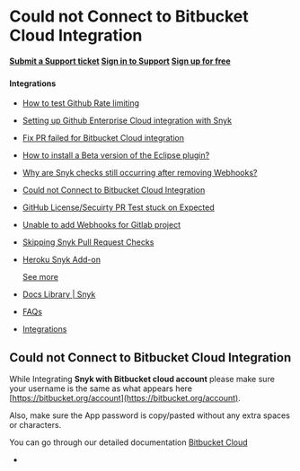 # Could not Connect to Bitbucket Cloud Integration

#### [Submit a Support ticket](https://support.snyk.io/hc/en-us/requests/new) [Sign in to Support](https://support.snyk.io/hc/en-us/signin) [Sign up for free](https://snyk.io/login?cta=sign-up&loc=nav&page=support_docs_page)

### [ ](untitled-225.md) <a id="category-name"></a>

#### Integrations

* [ How to test Github Rate limiting](https://github.com/snyk/user-docs/tree/53fce7f51125484bfae446936b09a98076f1d418/hc/en-us/articles/360019183838-How-to-test-Github-Rate-limiting/README.md)
* [ Setting up Github Enterprise Cloud integration with Snyk](https://github.com/snyk/user-docs/tree/53fce7f51125484bfae446936b09a98076f1d418/hc/en-us/articles/360015863578-Setting-up-Github-Enterprise-Cloud-integration-with-Snyk/README.md)
* [ Fix PR failed for Bitbucket Cloud integration](https://github.com/snyk/user-docs/tree/53fce7f51125484bfae446936b09a98076f1d418/hc/en-us/articles/360015665077-Fix-PR-failed-for-Bitbucket-Cloud-integration/README.md)
* [ How to install a Beta version of the Eclipse plugin?](https://github.com/snyk/user-docs/tree/53fce7f51125484bfae446936b09a98076f1d418/hc/en-us/articles/360015543938-How-to-install-a-Beta-version-of-the-Eclipse-plugin-/README.md)
* [ Why are Snyk checks still occurring after removing Webhooks?](https://github.com/snyk/user-docs/tree/53fce7f51125484bfae446936b09a98076f1d418/hc/en-us/articles/360013813997-Why-are-Snyk-checks-still-occurring-after-removing-Webhooks-/README.md)
* [ Could not Connect to Bitbucket Cloud Integration](https://github.com/snyk/user-docs/tree/53fce7f51125484bfae446936b09a98076f1d418/hc/en-us/articles/360013324857-Could-not-Connect-to-Bitbucket-Cloud-Integration/README.md)
* [ GitHub License/Secuirty PR Test stuck on Expected](https://github.com/snyk/user-docs/tree/53fce7f51125484bfae446936b09a98076f1d418/hc/en-us/articles/360007716157-GitHub-License-Secuirty-PR-Test-stuck-on-Expected/README.md)
* [ Unable to add Webhooks for Gitlab project](https://github.com/snyk/user-docs/tree/53fce7f51125484bfae446936b09a98076f1d418/hc/en-us/articles/360007549597-Unable-to-add-Webhooks-for-Gitlab-project/README.md)
* [ Skipping Snyk Pull Request Checks](https://github.com/snyk/user-docs/tree/53fce7f51125484bfae446936b09a98076f1d418/hc/en-us/articles/360007301698-Skipping-Snyk-Pull-Request-Checks/README.md)
* [ Heroku Snyk Add-on](https://github.com/snyk/user-docs/tree/53fce7f51125484bfae446936b09a98076f1d418/hc/en-us/articles/360006806618-Heroku-Snyk-Add-on/README.md)

  [See more](https://github.com/snyk/user-docs/tree/53fce7f51125484bfae446936b09a98076f1d418/hc/en-us/sections/360000935857-Integrations/README.md)

* [Docs Library \| Snyk](https://github.com/snyk/user-docs/tree/53fce7f51125484bfae446936b09a98076f1d418/hc/en-us/README.md)
* [FAQs](https://github.com/snyk/user-docs/tree/53fce7f51125484bfae446936b09a98076f1d418/hc/en-us/categories/360000116697-FAQs/README.md)
* [Integrations](https://github.com/snyk/user-docs/tree/53fce7f51125484bfae446936b09a98076f1d418/hc/en-us/sections/360000935857-Integrations/README.md)

## Could not Connect to Bitbucket Cloud Integration

While Integrating **Snyk with Bitbucket cloud account** please make sure your username is the same as what appears here [https://bitbucket.org/account](https://bitbucket.org/account).

Also, make sure the App password is copy/pasted without any extra spaces or characters.

You can go through our detailed documentation [Bitbucket Cloud](https://support.snyk.io/hc/en-us/articles/360004032097-Bitbucket-Cloud-integration)

* 

